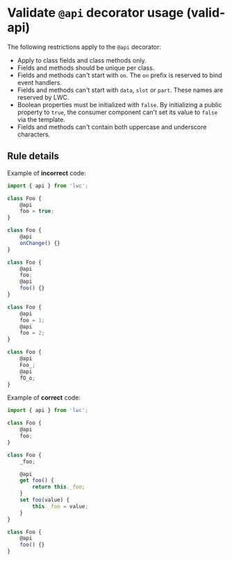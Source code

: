 # Validate `@api` decorator usage (valid-api)

The following restrictions apply to the `@api` decorator:

-   Apply to class fields and class methods only.
-   Fields and methods should be unique per class.
-   Fields and methods can't start with `on`. The `on` prefix is reserved to bind event handlers.
-   Fields and methods can't start with `data`, `slot` or `part`. These names are reserved by LWC.
-   Boolean properties must be initialized with `false`. By initializing a public property to `true`, the consumer component can't set its value to `false` via the template.
-   Fields and methods can't contain both uppercase and underscore characters.

## Rule details

Example of **incorrect** code:

```js
import { api } from 'lwc';

class Foo {
    @api
    foo = true;
}

class Foo {
    @api
    onChange() {}
}

class Foo {
    @api
    foo;
    @api
    foo() {}
}

class Foo {
    @api
    foo = 1;
    @api
    foo = 2;
}

class Foo {
    @api
    Foo_;
    @api
    fO_o;
}
```

Example of **correct** code:

```js
import { api } from 'lwc';

class Foo {
    @api
    foo;
}

class Foo {
    _foo;

    @api
    get foo() {
        return this._foo;
    }
    set foo(value) {
        this._foo = value;
    }
}

class Foo {
    @api
    foo() {}
}
```
